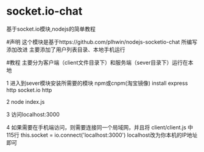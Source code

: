 # socket.io-chat
基于socket.io模块,nodejs的简单教程

#声明
这个模块是基于https://github.com/plhwin/nodejs-socketio-chat 所编写添加改进
主要添加了用户列表目录、本地手机运行

#教程
主要分为客户端（client文件目录下）和服务端（sever目录下）运行在本地

1  进入到sever模块安装所需要的模块 npm或cnpm(淘宝镜像)  install express  http socket.io http 

2  node index.js

3  访问localhost:3000

4  如果需要在手机端访问，则需要连接同一个局域网，并且将 client/client.js 中115行 this.socket = io.connect('localhost:3000')  localhost改为你本机的IP地址即可
